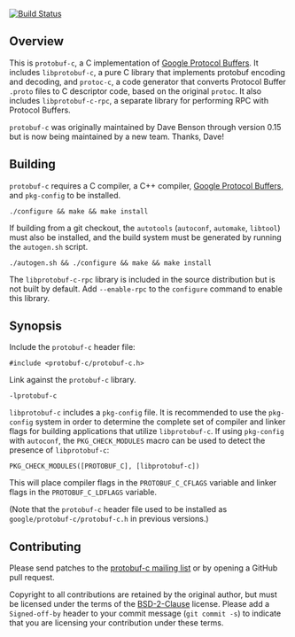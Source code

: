 [![Build Status](https://travis-ci.org/protobuf-c/protobuf-c.png?branch=master)](https://travis-ci.org/protobuf-c/protobuf-c)

## Overview

This is `protobuf-c`, a C implementation of [Google Protocol Buffers](https://developers.google.com/protocol-buffers/). It includes `libprotobuf-c`, a pure C library that implements protobuf encoding and decoding, and `protoc-c`, a code generator that converts Protocol Buffer `.proto` files to C descriptor code, based on the original `protoc`. It also includes `libprotobuf-c-rpc`, a separate library for performing RPC with Protocol Buffers.

`protobuf-c` was originally maintained by Dave Benson through version 0.15 but is now being maintained by a new team. Thanks, Dave!

## Building

`protobuf-c` requires a C compiler, a C++ compiler, [Google Protocol Buffers](https://developers.google.com/protocol-buffers/), and `pkg-config` to be installed.

    ./configure && make && make install

If building from a git checkout, the `autotools` (`autoconf`, `automake`, `libtool`) must also be installed, and the build system must be generated by running the `autogen.sh` script.

    ./autogen.sh && ./configure && make && make install

The `libprotobuf-c-rpc` library is included in the source distribution but is not built by default. Add `--enable-rpc` to the `configure` command to enable this library.

## Synopsis

Include the `protobuf-c` header file:

    #include <protobuf-c/protobuf-c.h>

Link against the `protobuf-c` library.

    -lprotobuf-c

`libprotobuf-c` includes a `pkg-config` file. It is recommended to use the `pkg-config` system in order to determine the complete set of compiler and linker flags for building applications that utilize `libprotobuf-c`. If using `pkg-config` with `autoconf`, the `PKG_CHECK_MODULES` macro can be used to detect the presence of `libprotobuf-c`:

    PKG_CHECK_MODULES([PROTOBUF_C], [libprotobuf-c])

This will place compiler flags in the `PROTOBUF_C_CFLAGS` variable and linker flags in the `PROTOBUF_C_LDFLAGS` variable.

(Note that the `protobuf-c` header file used to be installed as `google/protobuf-c/protobuf-c.h` in previous versions.)

## Contributing

Please send patches to the [protobuf-c mailing list](https://groups.google.com/forum/#!forum/protobuf-c) or by opening a GitHub pull request.

Copyright to all contributions are retained by the original author, but must be licensed under the terms of the [BSD-2-Clause](http://opensource.org/licenses/BSD-2-Clause) license. Please add a `Signed-off-by` header to your commit message (`git commit -s`) to indicate that you are licensing your contribution under these terms.
